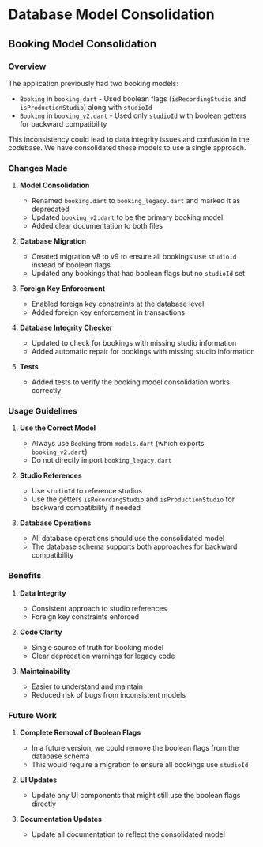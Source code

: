 # Database Model Consolidation

## Booking Model Consolidation

### Overview

The application previously had two booking models:
- `Booking` in `booking.dart` - Used boolean flags (`isRecordingStudio` and `isProductionStudio`) along with `studioId`
- `Booking` in `booking_v2.dart` - Used only `studioId` with boolean getters for backward compatibility

This inconsistency could lead to data integrity issues and confusion in the codebase. We have consolidated these models to use a single approach.

### Changes Made

1. **Model Consolidation**
   - Renamed `booking.dart` to `booking_legacy.dart` and marked it as deprecated
   - Updated `booking_v2.dart` to be the primary booking model
   - Added clear documentation to both files

2. **Database Migration**
   - Created migration v8 to v9 to ensure all bookings use `studioId` instead of boolean flags
   - Updated any bookings that had boolean flags but no `studioId` set

3. **Foreign Key Enforcement**
   - Enabled foreign key constraints at the database level
   - Added foreign key enforcement in transactions

4. **Database Integrity Checker**
   - Updated to check for bookings with missing studio information
   - Added automatic repair for bookings with missing studio information

5. **Tests**
   - Added tests to verify the booking model consolidation works correctly

### Usage Guidelines

1. **Use the Correct Model**
   - Always use `Booking` from `models.dart` (which exports `booking_v2.dart`)
   - Do not directly import `booking_legacy.dart`

2. **Studio References**
   - Use `studioId` to reference studios
   - Use the getters `isRecordingStudio` and `isProductionStudio` for backward compatibility if needed

3. **Database Operations**
   - All database operations should use the consolidated model
   - The database schema supports both approaches for backward compatibility

### Benefits

1. **Data Integrity**
   - Consistent approach to studio references
   - Foreign key constraints enforced

2. **Code Clarity**
   - Single source of truth for booking model
   - Clear deprecation warnings for legacy code

3. **Maintainability**
   - Easier to understand and maintain
   - Reduced risk of bugs from inconsistent models

### Future Work

1. **Complete Removal of Boolean Flags**
   - In a future version, we could remove the boolean flags from the database schema
   - This would require a migration to ensure all bookings use `studioId`

2. **UI Updates**
   - Update any UI components that might still use the boolean flags directly

3. **Documentation Updates**
   - Update all documentation to reflect the consolidated model
